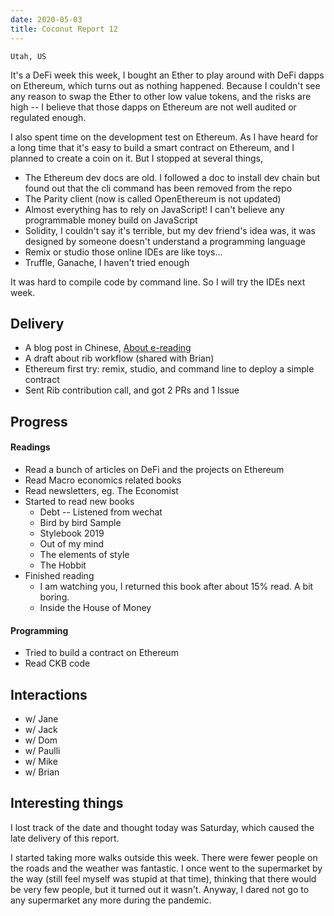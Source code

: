 ```yaml
---
date: 2020-05-03
title: Coconut Report 12
---
```


`Utah, US`


It's a DeFi week this week, I bought an Ether to play around with DeFi dapps on Ethereum, which turns out as nothing happened. Because I couldn't see any reason to swap the Ether to other low value tokens, and the risks are high -- I believe that those dapps on Ethereum are not well audited or regulated enough.

I also spent time on the development test on Ethereum. As I have heard for a long time that it's easy to build a smart contract on Ethereum, and I planned to create a coin on it. But I stopped at several things,
- The Ethereum dev docs are old. I followed a doc to install dev chain but found out that the cli command has been removed from the repo
- The Parity client (now is called OpenEthereum is not updated)
- Almost everything has to rely on JavaScript! I can't believe any programmable money build on JavaScript
- Solidity, I couldn't say it's terrible, but my dev friend's idea was, it was designed by someone doesn't understand a programming language
- Remix or studio those online IDEs are like toys...
- Truffle, Ganache, I haven't tried enough

It was hard to compile code by command line. So I will try the IDEs next week.


## Delivery

- A blog post in Chinese, [About e-reading](https://newhacker.org/2020/04/28/2020-04-28-about-reading/)
- A draft about rib workflow (shared with Brian)
- Ethereum first try: remix, studio, and command line to deploy a simple contract
- Sent Rib contribution call, and got 2 PRs and 1 Issue

## Progress

#### Readings

- Read a bunch of articles on DeFi and the projects on Ethereum
- Read Macro economics related books
- Read newsletters, eg. The Economist
- Started to read new books
  - Debt -- Listened from wechat
  - Bird by bird Sample
  - Stylebook 2019
  - Out of my mind
  - The elements of style
  - The Hobbit
- Finished reading
  - I am watching you, I returned this book after about 15% read. A bit boring.
  - Inside the House of Money

#### Programming

- Tried to build a contract on Ethereum
- Read CKB code


## Interactions

- w/ Jane
- w/ Jack
- w/ Dom
- w/ Paulli
- w/ Mike
- w/ Brian

## Interesting things

I lost track of the date and thought today was Saturday, which caused the late delivery of this report.

I started taking more walks outside this week. There were fewer people on the roads and the weather was fantastic. I once went to the supermarket by the way (still feel myself was stupid at that time), thinking that there would be very few people, but it turned out it wasn't. Anyway, I dared not go to any supermarket any more during the pandemic.
